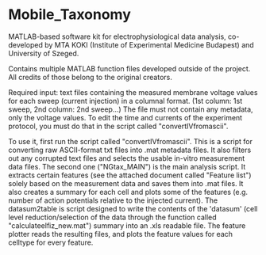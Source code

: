# Mobile_Taxonomy
MATLAB-based software kit for electrophysiological data analysis, co-developed by MTA KOKI (Institute of Experimental Medicine Budapest) and University of Szeged.

Contains multiple MATLAB function files developed outside of the project. All credits of those belong to the original creators.

Required input: text files containing the measured membrane voltage values for each sweep (current injection) in a columnal format. (1st column: 1st sweep, 2nd column: 2nd sweep...) The file must not contain any metadata, only the voltage values. To edit the time  and currents of the experiment protocol, you must do that in the script called "convertIVfromascii".

To use it, first run the script called "convertIVfromascii". This is a script for converting raw ASCII-format txt files into .mat metadata files. It also filters out any corrupted text files and selects the usable in-vitro measurement data files.
The second one ("NGtax_MAIN") is the main analysis script. It extracts certain features (see the attached document called "Feature list") solely based on the measurement data and saves them into .mat files. It also creates a summary for each cell and plots some of the features (e.g. number of action potentials relative to the injected current). 
The datasum2table is script designed to write the contents of the 'datasum' (cell level reduction/selection of the data through the function called "calculateelfiz_new.mat") summary into an .xls readable file.
The feature plotter reads the resulting files, and plots the feature values for each celltype for every feature. 
